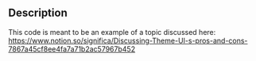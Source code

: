 ## Description

This code is meant to be an example of a topic discussed here: https://www.notion.so/significa/Discussing-Theme-UI-s-pros-and-cons-7867a45cf8ee4fa7a71b2ac57967b452
